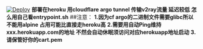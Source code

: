 [![Deploy](https://www.herokucdn.com/deploy/button.png)](https://heroku.com/deploy)
**部署在heroku 用cloudflare argo tunnel 传输v2ray流量 延迟较低**
**怎么用自己看entrypoint.sh**
##注意：
**1.因为cf argo的二进制文件需要glibc所以不能用alpine 占用可能比直接走heroku高**
**2.需要用自动Ping维持xxx.herokuapp.com的地址 不然会自动休眠须访问对应herokuapp地址启动**
**3.请保管好你的cart.pem**
